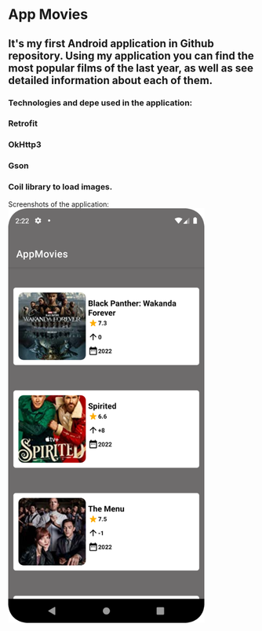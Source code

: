 # App Movies

## It's my first Android application in Github repository. Using my application you can find the most popular films of the last year, as well as see detailed information about each of them.

### Technologies and depe used in the application: 
### Retrofit 
### OkHttp3
### Gson
### Coil library to load images. 

Screenshots of the application:
<img src="https://github.com/Safin717/MovieApp/blob/main/1.png" width="400">


